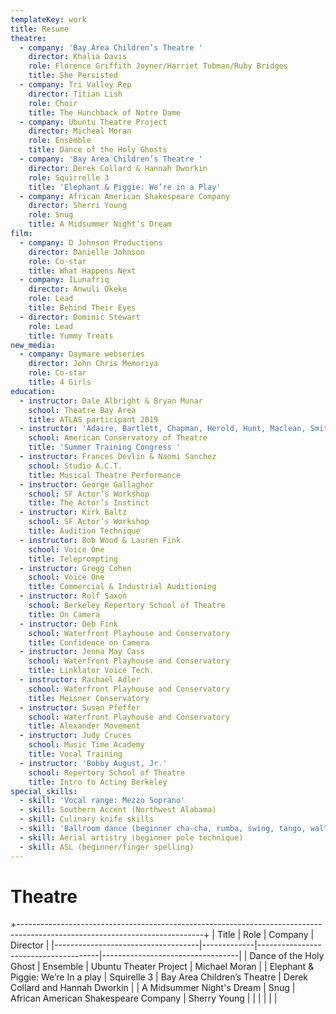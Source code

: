 ```yaml
---
templateKey: work
title: Resume
theatre:
  - company: 'Bay Area Children’s Theatre '
    director: Khalia Davis
    role: Florence Griffith Joyner/Harriet Tubman/Ruby Bridges
    title: She Persisted
  - company: Tri Valley Rep
    director: Titian Lish
    role: Choir
    title: The Hunchback of Notre Dame
  - company: Ubuntu Theatre Project
    director: Micheal Moran
    role: Ensemble
    title: Dance of the Holy Ghosts
  - company: 'Bay Area Children’s Theatre '
    director: Derek Collard & Hannah Dworkin
    role: Squirrelle 3
    title: 'Elephant & Piggie: We’re in a Play'
  - company: African American Shakespeare Company
    director: Sherri Young
    role: Snug
    title: A Midsummer Night’s Dream
film:
  - company: D Johnson Productions
    director: Danielle Johnson
    role: Co-star
    title: What Happens Next
  - company: ILunafriq
    director: Anwuli Okeke
    role: Lead
    title: Behind Their Eyes
  - director: Dominic Stewart
    role: Lead
    title: Yummy Treats
new_media:
  - company: Daymare webseries
    director: John Chris Memoriya
    role: Co-star
    title: 4 Girls
education:
  - instructor: Dale Albright & Bryan Munar
    school: Theatre Bay Area
    title: ATLAS participant 2019
  - instructor: 'Adaire, Bartlett, Chapman, Herold, Hunt, Maclean, Smith, Wyath '
    school: American Conservatory of Theatre
    title: 'Summer Training Congress '
  - instructor: Frances Devlin & Naomi Sanchez
    school: Studio A.C.T.
    title: Musical Theatre Performance
  - instructor: George Gallagher
    school: SF Actor’s Workshop
    title: The Actor’s Instinct
  - instructor: Kirk Baltz
    school: SF Actor’s Workshop
    title: Audition Technique
  - instructor: Bob Wood & Lauren Fink
    school: Voice One
    title: Teleprompting
  - instructor: Gregg Cohen
    school: Voice One
    title: Commercial & Industrial Auditioning
  - instructor: Rolf Saxon
    school: Berkeley Repertory School of Theatre
    title: On Camera
  - instructor: Deb Fink
    school: Waterfront Playhouse and Conservatory
    title: Confidence on Camera
  - instructor: Jenna May Cass
    school: Waterfront Playhouse and Conservatory
    title: Linklator Voice Tech.
  - instructor: Rachael Adler
    school: Waterfront Playhouse and Conservatory
    title: Meisner Conservatory
  - instructor: Susan Pfeffer
    school: Waterfront Playhouse and Conservatory
    title: Alexander Movement
  - instructor: Judy Cruces
    school: Music Time Academy
    title: Vocal Training
  - instructor: 'Bobby August, Jr.'
    school: Repertory School of Theatre
    title: Intro to Acting Berkeley
special_skills:
  - skill: 'Vocal range: Mezzo Soprano'
  - skill: Southern Accent (Northwest Alabama)
  - skill: Culinary knife skills
  - skill: 'Ballroom dance (beginner cha-cha, rumba, swing, tango, waltz)'
  - skill: Aerial artistry (beginner pole technique)
  - skill: ASL (beginner/finger spelling)
---
```


# Theatre

+----------------------------------------------------------------------------------------------------------------------------+
| Title                              | Role        | Company                              | Director                         |
|------------------------------------|-------------|--------------------------------------|----------------------------------|
| Dance of the Holy Ghost            | Ensemble    | Ubuntu Theater Project               | Michael Moran                    |
| Elephant & Piggie: We’re In a play | Squirelle 3 | Bay Area Children’s Theatre          | Derek Collard and Hannah Dworkin |
| A Midsummer Night's Dream          | Snug        | African American Shakespeare Company | Sherry Young                     |
|                                    |             |                                      |                                  |
